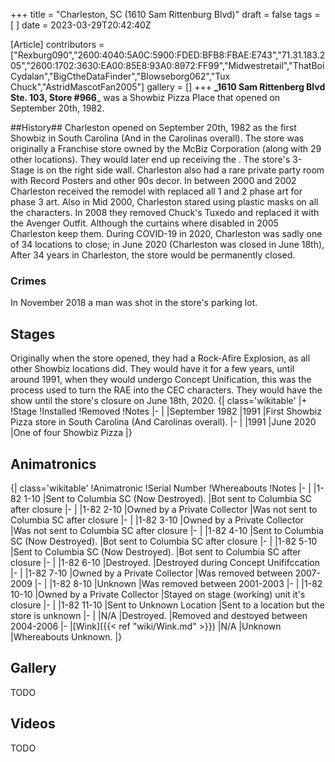+++
title = "Charleston, SC (1610 Sam Rittenburg Blvd)"
draft = false
tags = [ ]
date = 2023-03-29T20:42:40Z

[Article]
contributors = ["Rexburg090","2600:4040:5A0C:5900:FDED:BFB8:FBAE:E743","71.31.183.205","2600:1702:3630:EA00:85E8:93A0:8972:FF99","Midwestretail","ThatBoiCydalan","BigCtheDataFinder","Blowseborg062","Tux Chuck","AstridMascotFan2005"]
gallery = []
+++
**_1610 Sam Rittenberg Blvd Ste. 103, Store #966**_ was a Showbiz Pizza Place that opened on September 20th, 1982. 

##History##
Charleston opened on September 20th, 1982 as the first Showbiz in South Carolina (And in the Carolinas overall). The store was originally a Franchise store owned by the McBiz Corporation (along with 29 other locations). They would later end up receiving the . The store's 3-Stage is on the right side wall. Charleston also had a rare private party room with Record Posters and other 90s decor. In between 2000 and 2002 Charleston received the  remodel with replaced all 1 and 2 phase art for phase 3 art. Also in Mid 2000, Charleston stared using plastic masks on all the characters. In 2008 they removed Chuck's Tuxedo and replaced it with the Avenger Outfit. Although the curtains where disabled in 2005 Charleston keep them. During COVID-19 in 2020, Charleston was sadly one of 34 locations to close; in June 2020 (Charleston was closed in June 18th), After 34 years in Charleston, the store would be permanently closed.

### Crimes ###
In November 2018 a man was shot in the store's parking lot.

## Stages ##
Originally when the store opened, they had a Rock-Afire Explosion, as all other Showbiz locations did.  They would have it for a few years, until around 1991, when they would undergo Concept Unification, this was the process used to turn the RAE into the CEC characters. They would have the show until the store's closure on June 18th, 2020.
{| class='wikitable'
|+
!Stage
!Installed
!Removed
!Notes
|-
|
|September 1982
|1991
|First Showbiz Pizza store in South Carolina (And Carolinas overall).
|-
|
|1991
|June 2020
|One of four Showbiz Pizza 
|}

## Animatronics ##
{| class='wikitable'
!Animatronic
!Serial Number
!Whereabouts
!Notes
|-
|
|1-82 1-10
|Sent to Columbia SC (Now Destroyed).
|Bot sent to Columbia SC after closure
|-
|
|1-82 2-10
|Owned by a Private Collector
|Was not sent to Columbia SC after closure
|-
|
|1-82 3-10
|Owned by a Private Collector
|Was not sent to Columbia SC after closure
|-
|
|1-82 4-10
|Sent to Columbia SC (Now Destroyed).
|Bot sent to Columbia SC after closure
|-
|
|1-82 5-10
|Sent to Columbia SC (Now Destroyed).
|Bot sent to Columbia SC after closure
|-
|
|1-82 6-10
|Destroyed.
|Destroyed during Concept Unififccation
|-
|
|1-82 7-10
|Owned by a Private Collector
|Was removed between 2007-2009
|-
|
|1-82 8-10
|Unknown
|Was removed between 2001-2003
|-
|
|1-82 10-10
|Owned by a Private Collector
|Stayed on stage (working) unit it's closure
|-
|
|1-82 11-10
|Sent to Unknown Location
|Sent to a location but the store is unknown
|-
|
|N/A
|Destroyed.
|Removed and destoyed between 2004-2006
|-
|[Wink]({{< ref "wiki/Wink.md" >}})
|N/A
|Unknown
|Whereabouts Unknown.
|}

## Gallery ##
TODO

## Videos ##
TODO